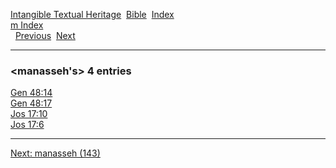[Intangible Textual Heritage](../../index)  [Bible](../index) 
[Index](index)   
[m Index](_m_)  
  [Previous](c07106)  [Next](c07108) 

------------------------------------------------------------------------

### &lt;manasseh's&gt; 4 entries

[Gen 48:14](../kjv/gen048.htm#014)  
[Gen 48:17](../kjv/gen048.htm#017)  
[Jos 17:10](../kjv/jos017.htm#010)  
[Jos 17:6](../kjv/jos017.htm#006)  

------------------------------------------------------------------------

[Next: manasseh (143)](c07108)
